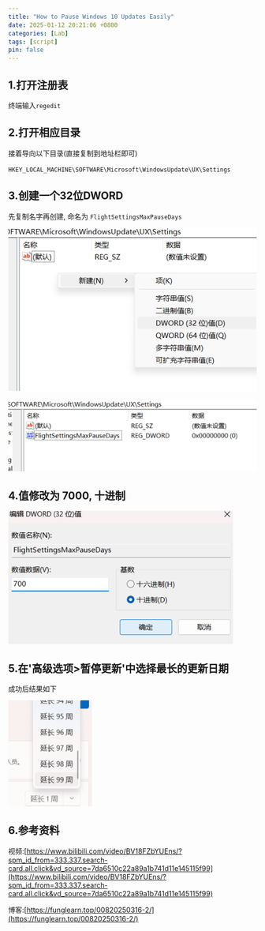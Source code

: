 ```yaml
---
title: "How to Pause Windows 10 Updates Easily"
date: 2025-01-12 20:21:06 +0800
categories: [Lab]
tags: [script]
pin: false
---
```


## 1.打开注册表

终端输入`regedit`

## 2.打开相应目录

接着导向以下目录(直接复制到地址栏即可)

`HKEY_LOCAL_MACHINE\SOFTWARE\Microsoft\WindowsUpdate\UX\Settings`

## 3.创建一个32位DWORD

先复制名字再创建, 命名为 `FlightSettingsMaxPauseDays`

![image-20250605145151269](../assets/typoraimg/image-20250605145151269.png)

![image-20250605145133737](../assets/typoraimg/image-20250605145133737.png)

## 4.值修改为 7000, 十进制

![image-20250605145125452](../assets/typoraimg/image-20250605145125452.png)

## 5.在'高级选项>暂停更新'中选择最长的更新日期

成功后结果如下

![image-20250605144655033](../assets/typoraimg/image-20250605144655033.png)

## 6.参考资料

视频:[https://www.bilibili.com/video/BV18FZbYUEns/?spm_id_from=333.337.search-card.all.click&vd_source=7da6510c22a89a1b741d11e145115f99](https://www.bilibili.com/video/BV18FZbYUEns/?spm_id_from=333.337.search-card.all.click&vd_source=7da6510c22a89a1b741d11e145115f99)

博客:[https://funglearn.top/00820250316-2/](https://funglearn.top/00820250316-2/)
